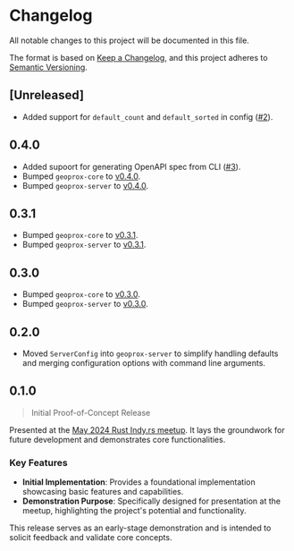 # Changelog

All notable changes to this project will be documented in this file.

The format is based on [Keep a Changelog](https://keepachangelog.com/en/1.1.0/),
and this project adheres to [Semantic Versioning](https://semver.org/spec/v2.0.0.html).

## [Unreleased]

- Added support for `default_count` and `default_sorted` in config ([#2](https://github.com/ezrasingh/geoprox/issues/2)).

## 0.4.0

- Added supoort for generating OpenAPI spec from CLI ([#3](https://github.com/ezrasingh/geoprox/issues/3)).
- Bumped `geoprox-core` to [v0.4.0](https://crates.io/crates/geoprox-core/0.4.0).
- Bumped `geoprox-server` to [v0.4.0](https://crates.io/crates/geoprox-server/0.4.0).

## 0.3.1

- Bumped `geoprox-core` to [v0.3.1](https://crates.io/crates/geoprox-core/0.3.1).
- Bumped `geoprox-server` to [v0.3.1](https://crates.io/crates/geoprox-server/0.3.1).

## 0.3.0

- Bumped `geoprox-core` to [v0.3.0](https://crates.io/crates/geoprox-core/0.3.0).
- Bumped `geoprox-server` to [v0.3.0](https://crates.io/crates/geoprox-server/0.3.0).

## 0.2.0

- Moved `ServerConfig` into `geoprox-server` to simplify handling defaults and merging configuration options with command line arguments.

## 0.1.0

> Initial Proof-of-Concept Release

Presented at the [May 2024 Rust Indy.rs meetup](https://gitlab.com/indyrs/may2024). It lays the groundwork for future development and demonstrates core functionalities.

### Key Features

- **Initial Implementation**: Provides a foundational implementation showcasing basic features and capabilities.
- **Demonstration Purpose**: Specifically designed for presentation at the meetup, highlighting the project's potential and functionality.

This release serves as an early-stage demonstration and is intended to solicit feedback and validate core concepts.
